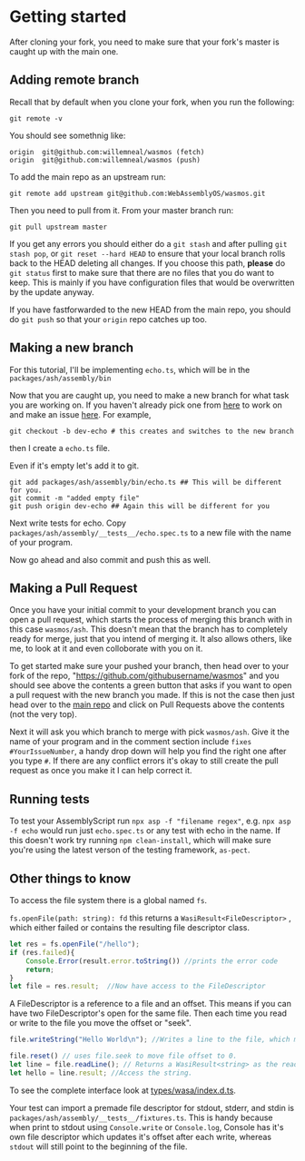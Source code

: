 
# Getting started

After cloning your fork, you need to make sure that your fork's master is caught up with the main one.

## Adding remote branch

Recall that by default when you clone your fork, when you run the following:

```
git remote -v
```

You should see somethnig like:

```
origin	git@github.com:willemneal/wasmos (fetch)
origin	git@github.com:willemneal/wasmos (push)
```

To add the main repo as an upstream run:

```
git remote add upstream git@github.com:WebAssemblyOS/wasmos.git
```

Then you need to pull from it. From your master branch run:

```
git pull upstream master
```

If you get any errors you should either do a `git stash` and after pulling `git stash pop`, or `git reset --hard HEAD` to ensure that your local branch rolls back to the HEAD deleting all changes.  If you choose this path, **please** do `git status` first to make sure that there are no files that you do want to keep.  This is mainly if you have configuration files that would be overwritten by the update anyway.

If you have fastforwarded to the new HEAD from the main repo, you should do `git push` so that your `origin` repo catches up too.

## Making a new branch
For this tutorial, I'll be implementing `echo.ts`, which will be in the `packages/ash/assembly/bin`

Now that you are caught up, you need to make a new branch for what task you are working on. If you haven't already pick one from [here](https://github.com/WebAssemblyOS/wasmos/issues/19) to work on and make an issue [here](https://github.com/WebAssemblyOS/wasmos/issues).
For example,

```
git checkout -b dev-echo # this creates and switches to the new branch
```

then I create a `echo.ts` file.

Even if it's empty let's add it to git.

```
git add packages/ash/assembly/bin/echo.ts ## This will be different for you.
git commit -m "added empty file"
git push origin dev-echo ## Again this will be different for you
```


Next write tests for echo.  Copy `packages/ash/assembly/__tests__/echo.spec.ts` to a new file with the name of your program. 

Now go ahead and also commit and push this as well.

## Making a Pull Request
Once you have your initial commit to your development branch you can open a pull request, which starts the process of merging this branch with in this case `wasmos/ash`.  This doesn't mean that the branch has to completely ready for merge, just that you intend of merging it.  It also allows others, like me, to look at it and even colloborate with you on it.

To get started make sure your pushed your branch, then head over to your fork of the repo, "https://github.com/githubusername/wasmos" and you should see above the contents a green button that asks if you want to open a pull request with the new branch you made.  If this is not the case then just head over to the [main repo](https://github.com/WebAssemblyOS/wasmos) and click on Pull Requests above the contents (not the very top).

Next it will ask you which branch to merge with pick `wasmos/ash`.  Give it the name of your program and in the comment section include `fixes #YourIssueNumber`, a handy drop down will help you find the right one after you type `#`.  If there are any conflict errors it's okay to still create the pull request as once you make it I can help correct it.


## Running tests

To test your AssemblyScript run `npx asp -f "filename regex"`, e.g. `npx asp -f echo` would run just `echo.spec.ts` or any test with echo in the name.  If this doesn't work try running `npm clean-install`, which will make sure you're using the latest verson of the testing framework, `as-pect`.


## Other things to know

To access the file system there is a global named `fs`.

`fs.openFile(path: string): fd` this returns a `WasiResult<FileDescriptor>` , which either failed or contains the resulting file descriptor class.

```ts
let res = fs.openFile("/hello");
if (res.failed){
    Console.Error(result.error.toString()) //prints the error code
    return;
}
let file = res.result;  //Now have access to the FileDescriptor

```
A FileDescriptor is a reference to a file and an offset.  This means if you can have two FileDescriptor's open for the same file.  Then each time you read or write to the file you move the offset or "seek".
```ts
file.writeString("Hello World\n"); //Writes a line to the file, which moves the file offset

file.reset() // uses file.seek to move file offset to 0.
let line = file.readLine(); // Returns a WasiResult<string> as the read could have fail, e.g. at end of file.
let hello = line.result; //Access the string.
```

To see the complete interface look at [types/wasa/index.d.ts](https://github.com/WebAssemblyOS/wasmos/blob/master/types/wasa/index.d.ts).

Your test can import a premade file descriptor for stdout, stderr, and stdin is `packages/ash/assembly/__tests__/fixtures.ts`.  This is handy because when print to stdout using `Console.write` or `Console.log`, Console has it's own file descriptor which updates it's offset after each write, whereas `stdout` will still point to the beginning of the file.

